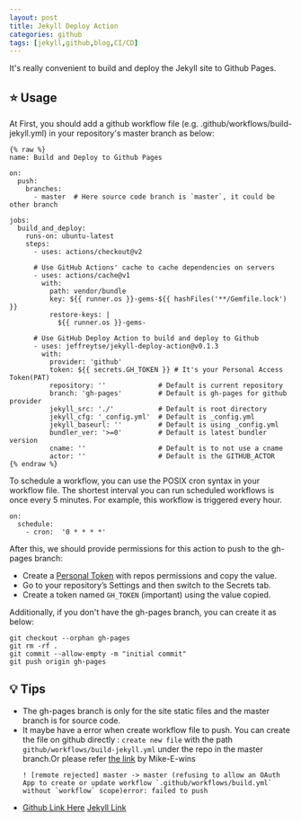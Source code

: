 ```yaml
---
layout: post
title: Jekyll Deploy Action
categories: github
tags: [jekyll,github,blog,CI/CD]
---
```


 It's really convenient to build and deploy the Jekyll site to Github Pages.

## ⭐ Usage

At First, you should add a github workflow file (e.g. .github/workflows/build-jekyll.yml) in your repository's master branch as below:

```
{% raw %}
name: Build and Deploy to Github Pages

on:
  push:
    branches:
      - master  # Here source code branch is `master`, it could be other branch

jobs:
  build_and_deploy:
    runs-on: ubuntu-latest
    steps:
      - uses: actions/checkout@v2

      # Use GitHub Actions' cache to cache dependencies on servers
      - uses: actions/cache@v1
        with:
          path: vendor/bundle
          key: ${{ runner.os }}-gems-${{ hashFiles('**/Gemfile.lock') }}
          restore-keys: |
            ${{ runner.os }}-gems-

      # Use GitHub Deploy Action to build and deploy to Github
      - uses: jeffreytse/jekyll-deploy-action@v0.1.3
        with:
          provider: 'github'
          token: ${{ secrets.GH_TOKEN }} # It's your Personal Access Token(PAT)
          repository: ''             # Default is current repository
          branch: 'gh-pages'         # Default is gh-pages for github provider
          jekyll_src: './'           # Default is root directory
          jekyll_cfg: '_config.yml'  # Default is _config.yml
          jekyll_baseurl: ''         # Default is using _config.yml
          bundler_ver: '>=0'         # Default is latest bundler version
          cname: ''                  # Default is to not use a cname
          actor: ''                  # Default is the GITHUB_ACTOR
{% endraw %}
```
To schedule a workflow, you can use the POSIX cron syntax in your workflow file. The shortest interval you can run scheduled workflows is once every 5 minutes. For example, this workflow is triggered every hour.

```
on:
  schedule:
    - cron:  '0 * * * *'
```
After this, we should provide permissions for this action to push to the gh-pages branch:

-   Create a  [Personal Token](https://github.com/settings/tokens)  with repos permissions and copy the value.
-   Go to your repository’s Settings and then switch to the Secrets tab.
-   Create a token named  `GH_TOKEN`  (important) using the value copied.

Additionally, if you don't have the gh-pages branch, you can create it as below:

```
git checkout --orphan gh-pages
git rm -rf .
git commit --allow-empty -m "initial commit"
git push origin gh-pages
```

## 💡 Tips

- The gh-pages branch is only for the site static files and the master branch is for source code.
- It maybe have a error when create workflow file to push. You can create the file on github directly : `create new file` with the path `github/workflows/build-jekyll.yml` under the repo in the master branch.Or please refer [the link](https://github.com/gitextensions/gitextensions/issues/4916#issuecomment-557509451) by Mike-E-wins
  ```
  ! [remote rejected] master -> master (refusing to allow an OAuth App to create or update workflow `.github/workflows/build.yml` without `workflow` scope)error: failed to push 
  ```
- [Github Link Here](https://github.com/marketplace/actions/jekyll-deploy-action) [Jekyll Link](https://jekyllrb.com/docs/continuous-integration/github-actions/)